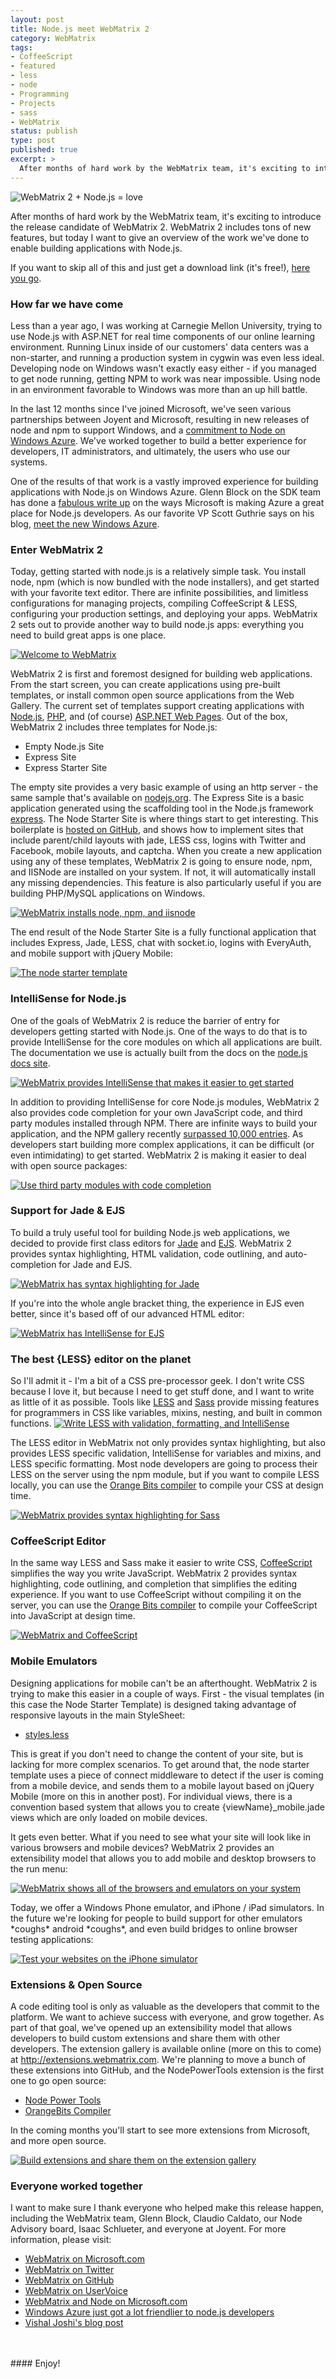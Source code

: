 ```yaml
---
layout: post
title: Node.js meet WebMatrix 2
category: WebMatrix
tags:
- CoffeeScript
- featured
- less
- node
- Programming
- Projects
- sass
- WebMatrix
status: publish
type: post
published: true
excerpt: >
  After months of hard work by the WebMatrix team, it's exciting to introduce the release candidate of WebMatrix 2.  WebMatrix 2 includes tons of new features, but today I want to give an overview of the work we've done to enable building applications with Node.js
---
```


<img src="/images/2012/06/title-header.png" alt="WebMatrix 2 + Node.js = love" />

After months of hard work by the WebMatrix team, it's exciting to introduce the release candidate of WebMatrix 2.  WebMatrix 2 includes tons of new features, but today I want to give an overview of the work we've done to enable building applications with Node.js.

If you want to skip all of this and just get a download link (it's free!), <a href="http://bit.ly/LG7gs8" target="_blank">here you go</a>.

### How far we have come
Less than a year ago, I was working at Carnegie Mellon University, trying to use Node.js with ASP.NET for real time components of our online learning environment.  Running Linux inside of our customers' data centers was a non-starter, and running a production system in cygwin was even less ideal.  Developing node on Windows wasn't exactly easy either - if you managed to get node running, getting NPM to work was near impossible.  Using node in an environment favorable to Windows was more than an up hill battle.

In the last 12 months since I've joined Microsoft, we've seen various partnerships between Joyent and Microsoft, resulting in new releases of node and npm to support Windows, and a <a href="https://www.windowsazure.com/en-us/develop/nodejs/" target="_blank">commitment to Node on Windows Azure</a>.     We've worked together to build a better experience for developers, IT administrators, and ultimately, the users who use our systems.

One of the results of that work is a vastly improved experience for building applications with Node.js on Windows Azure.  Glenn Block on the SDK team has done a <a href="http://codebetter.com/glennblock/2012/06/07/windowsazure-just-got-a-lot-friendlier-to-node-js-developers/" target="_blank">fabulous write up</a> on the ways Microsoft is making Azure a great place for Node.js developers.  As our favorite VP Scott Guthrie says on his blog, <a href="http://weblogs.asp.net/scottgu/archive/2012/06/07/meet-the-new-windows-azure.aspx" target="_blank">meet the new Windows Azure</a>.

### Enter WebMatrix 2
Today, getting started with node.js is a relatively simple task.  You install node, npm (which is now bundled with the node installers), and get started with your favorite text editor.  There are infinite possibilities, and limitless configurations for managing projects, compiling CoffeeScript & LESS, configuring your production settings, and deploying your apps.  WebMatrix 2 sets out to provide another way to build node.js apps:  everything you need to build great apps is one place.

<a href="/images/2012/06/splash.png">
<img src="/images/2012/06/splash.png" alt="Welcome to WebMatrix" />
</a>

WebMatrix 2 is first and foremost designed for building web applications.  From the start screen, you can create applications using pre-built templates, or install common open source applications from the Web Gallery.  The current set of templates support creating applications with <a href="http://nodejs.org/" target="_blank">Node.js</a>, <a href="http://php.net/" target="_blank">PHP</a>, and (of course) <a href="http://www.asp.net/web-pages" target="_blank">ASP.NET Web Pages</a>.  Out of the box, WebMatrix 2 includes three templates for Node.js:

- Empty Node.js Site
- Express Site
- Express Starter Site

The empty site provides a very basic example of using an http server - the same sample that's available on <a href="http://nodejs.org" target="_blank">nodejs.org</a>.  The Express Site is a basic application generated using the scaffolding tool in the Node.js framework <a href="http://expressjs.com/" target="_blank">express</a>.  The Node Starter Site is where things start to get interesting.  This boilerplate is <a href="https://github.com/MicrosoftWebMatrix/ExpressStarter" target="_blank">hosted on GitHub</a>, and shows how to implement sites that include parent/child layouts with jade, LESS css, logins with Twitter and Facebook, mobile layouts, and captcha.   When you create a new application using any of these templates, WebMatrix 2 is going to ensure node, npm, and IISNode are installed on your system.  If not, it will automatically install any missing dependencies.  This feature is also particularly useful if you are building PHP/MySQL applications on Windows.

<a href="/images/2012/06/dependencies.png">
<img src="/images/2012/06/dependencies.png" alt="WebMatrix installs node, npm, and iisnode"   />
</a>

The end result of the Node Starter Site is a fully functional application that includes Express, Jade, LESS, chat with socket.io, logins with EveryAuth, and mobile support with jQuery Mobile:

<a href="/images/2012/06/template.png">
<img src="/images/2012/06/template.png" alt="The node starter template"   />
</a>

### IntelliSense for Node.js
One of the goals of WebMatrix 2 is reduce the barrier of entry for developers getting started with Node.js.  One of the ways to do that is to provide IntelliSense for the core modules on which all applications are built.  The documentation we use is actually built from the docs on the <a href="http://nodejs.org/api/" target="_blank">node.js docs site</a>.

<a href="/images/2012/06/moduleIntelliSense.png">
<img src="/images/2012/06/moduleIntelliSense.png" alt="WebMatrix provides IntelliSense that makes it easier to get started"  />
</a>

In addition to providing IntelliSense for core Node.js modules, WebMatrix 2 also provides code completion for your own JavaScript code, and third party modules installed through NPM.  There are infinite ways to build your application, and the NPM gallery recently <a href="https://twitter.com/JavaScriptDaily/status/203878468205817857" target="_blank">surpassed 10,000 entries</a>.    As developers start building more complex applications, it can be difficult (or even intimidating) to get started.  WebMatrix 2 is making it easier to deal with open source packages:

<a href="/images/2012/06/thirdpartyintellisense.png">
<img src="/images/2012/06/thirdpartyintellisense.png" alt="Use third party modules with code completion"   />
</a>

### Support for Jade & EJS
To build a truly useful tool for building Node.js web applications, we decided to provide first class editors for <a href="http://jade-lang.com/" target="_blank">Jade</a> and <a href="http://embeddedjs.com/" target="_blank">EJS</a>.  WebMatrix 2 provides syntax highlighting, HTML validation, code outlining, and auto-completion for Jade and EJS.

<a href="/images/2012/06/jade.png">
<img src="/images/2012/06/jade.png" alt="WebMatrix has syntax highlighting for Jade"   />
</a>

If you're into the whole angle bracket thing, the experience in EJS even better, since it's based off of our advanced HTML editor:

<a href="/images/2012/06/moduleIntelliSense.png">
<img src="/images/2012/06/ejs.png" alt="WebMatrix has IntelliSense for EJS"   />
</a>

### The best {LESS} editor on the planet
<p>So I'll admit it - I'm a bit of a CSS pre-processor geek.  I don't write CSS because I love it, but because I need to get stuff done, and I want to write as little of it as possible.  Tools like <a href="http://lesscss.org/" target="_blank">LESS</a> and <a href="http://sass-lang.com/" target="_blank">Sass</a> provide missing features for programmers in CSS like variables, mixins, nesting, and built in common functions.

<a href="/images/2012/06/less.png">
<img src="/images/2012/06/less.png" alt="Write LESS with validation, formatting, and IntelliSense"   />
</a>

The LESS editor in WebMatrix not only provides syntax highlighting, but also provides LESS specific validation, IntelliSense for variables and mixins, and LESS specific formatting.  Most node developers are going to process their LESS on the server using the npm module, but if you want to compile LESS locally, you can use the <a href="http://extensions.webmatrix.com/packages/OrangeBits/" target="_blank">Orange Bits compiler</a> to compile your CSS at design time.

<a href="/images/2012/06/sass.png">
<img src="/images/2012/06/sass.png" alt="WebMatrix provides syntax highlighting for Sass"  />
</a>

### CoffeeScript Editor
<p>
In the same way LESS and Sass make it easier to write CSS, <a href="http://coffeescript.org/" target="_blank">CoffeeScript</a> simplifies the way you write JavaScript.  WebMatrix 2 provides syntax highlighting, code outlining, and completion that simplifies the editing experience.  If you want to use CoffeeScript without compiling it on the server, you can use the <a href="http://extensions.webmatrix.com/packages/OrangeBits/" target="_blank">Orange Bits compiler</a> to compile your CoffeeScript into JavaScript at design time.
</p>
<a href="/images/2012/06/coffeescript.png">
<img src="/images/2012/06/coffeescript.png" alt="WebMatrix and CoffeeScript"   />
</a>

### Mobile Emulators
<p>
Designing applications for mobile can't be an afterthought.  WebMatrix 2 is trying to make this easier in a couple of ways.  First - the visual templates (in this case the Node Starter Template) is designed taking advantage of responsive layouts in the main StyleSheet:

<ul><li><a href="https://github.com/MicrosoftWebMatrix/ExpressStarter/blob/master/public/stylesheets/style.less" target="_blank">styles.less</a></li></ul>

This is great if you don't need to change the content of your site, but is lacking for more complex scenarios.  To get around that, the node starter template uses a piece of connect middleware to detect if the user is coming from a mobile device, and sends them to a mobile layout based on jQuery Mobile (more on this in another post).  For individual views, there is a convention based system that allows you to create {viewName}_mobile.jade views which are only loaded on mobile devices.
</p>

<p>
It gets even better.  What if you need to see what your site will look like in various browsers and mobile devices?  WebMatrix 2 provides an extensibility model that allows you to add mobile and desktop browsers to the run menu:
</p>

</p>
<a href="/images/2012/06/emulators.png">
<img src="/images/2012/06/emulators.png" alt="WebMatrix shows all of the browsers and emulators on your system"  />
</a>

<p>Today, we offer a Windows Phone emulator, and iPhone / iPad simulators.  In the future we're looking for people to build support for other emulators *coughs* android *coughs*, and even build bridges to online browser testing applications:</p>

<a href="/images/2012/06/iphone.png">
<img src="/images/2012/06/iphone.png" alt="Test your websites on the iPhone simulator"   />
</a>

### Extensions & Open Source
<p>
A code editing tool is only as valuable as the developers that commit to the platform.  We want to achieve success with everyone, and grow together.  As part of that goal, we've opened up an extensibility model that allows developers to build custom extensions and share them with other developers.  The extension gallery is available online (more on this to come) at <a href="http://extensions.webmatrix.com" target="_blank">http://extensions.webmatrix.com</a>.  We're planning to move a bunch of these extensions into GitHub, and the NodePowerTools extension is the first one to go open source:

<ul>
<li><a href="https://github.com/MicrosoftWebMatrix/NodePowerTools" target="_blank">Node Power Tools</a></li>
<li><a href="https://github.com/JustinBeckwith/OrangeBits" target="_blank">OrangeBits Compiler</a></li>
</ul>

In the coming months you'll start to see more extensions from Microsoft, and more open source.
</p>

<a href="/images/2012/06/extension-gallery.png">
<img src="/images/2012/06/extension-gallery.png" alt="Build extensions and share them on the extension gallery"   />
</a>

### Everyone worked together
I want to make sure I thank everyone who helped make this release happen, including the WebMatrix team, Glenn Block, Claudio Caldato, our Node Advisory board, Isaac Schlueter, and everyone at Joyent.  For more information, please visit:

<ul>
<li><a href="http://bit.ly/LG7gs8" target="_blank">WebMatrix on Microsoft.com</a></li>
<li><a href="https://twitter.com/#!/webmatrix" target="_blank">WebMatrix on Twitter</a></li>
<li><a href="https://github.com/MicrosoftWebMatrix" target="_blank">WebMatrix on GitHub</a></li>
<li><a href="http://webmatrix.uservoice.com" target="_blank">WebMatrix on UserVoice</a></li>
<li><a href="http://www.microsoft.com/web/post/how-to-use-the-nodejs-starter-template-in-webmatrix" target="_blank">WebMatrix and Node on Microsoft.com</a></li>
<li><a href="http://codebetter.com/glennblock/2012/06/07/windowsazure-just-got-a-lot-friendlier-to-node-js-developers/" target="_blank">Windows Azure just got a lot friendlier to node.js developers</a></li>
<li><a href="http://vishaljoshi.blogspot.com/2012/06/announcing-webmatrix-2-rc.html" target="_blank">Vishal Joshi's blog post</a></li>
</ul>
<br />
<br />
#### Enjoy!

